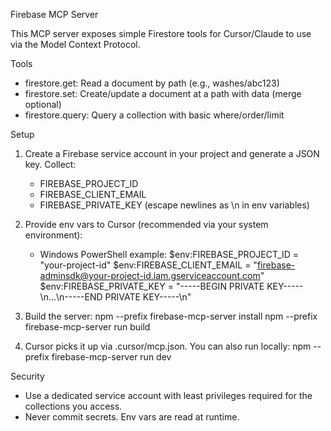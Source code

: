 Firebase MCP Server

This MCP server exposes simple Firestore tools for Cursor/Claude to use via the Model Context Protocol.

Tools
- firestore.get: Read a document by path (e.g., washes/abc123)
- firestore.set: Create/update a document at a path with data (merge optional)
- firestore.query: Query a collection with basic where/order/limit

Setup
1) Create a Firebase service account in your project and generate a JSON key. Collect:
   - FIREBASE_PROJECT_ID
   - FIREBASE_CLIENT_EMAIL
   - FIREBASE_PRIVATE_KEY (escape newlines as \n in env variables)

2) Provide env vars to Cursor (recommended via your system environment):
   - Windows PowerShell example:
     $env:FIREBASE_PROJECT_ID = "your-project-id"
     $env:FIREBASE_CLIENT_EMAIL = "firebase-adminsdk@your-project-id.iam.gserviceaccount.com"
     $env:FIREBASE_PRIVATE_KEY = "-----BEGIN PRIVATE KEY-----\n...\n-----END PRIVATE KEY-----\n"

3) Build the server:
   npm --prefix firebase-mcp-server install
   npm --prefix firebase-mcp-server run build

4) Cursor picks it up via .cursor/mcp.json. You can also run locally:
   npm --prefix firebase-mcp-server run dev

Security
- Use a dedicated service account with least privileges required for the collections you access.
- Never commit secrets. Env vars are read at runtime.



